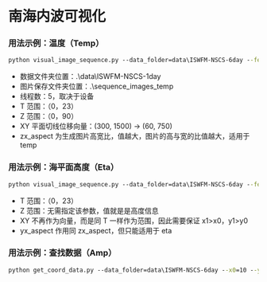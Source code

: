 # 南海内波可视化

### 用法示例：温度（Temp）

```cmd
python visual_image_sequence.py --data_folder=data\ISWFM-NSCS-6day --fea_name=temp --nop=5 --image_folder=.\output\image_sequence_temp --t0=0 --t1=23 --x0=300 --y0=60 --x1=1500 --y1=750 --zx_aspect=20
```

- 数据文件夹位置：.\data\ISWFM-NSCS-1day
- 图片保存文件夹位置：.\sequence_images_temp
- 线程数：5，取决于设备
- T 范围：（0，23）
- Z 范围：（0，90）
- XY 平面切线位移向量：(300, 1500) -> (60, 750)
- zx_aspect 为生成图片高宽比，值越大，图片的高与宽的比值越大，适用于 temp

### 用法示例：海平面高度（Eta）

```cmd
python visual_image_sequence.py --data_folder=data\ISWFM-NSCS-6day --fea_name=eta --nop=5 --image_folder=output\image_sequence_eta --t0=0 --t1=23 --x0=300 --y0=60 --x1=1500 --y1=750 --yx_aspect=1.76
```

- T 范围：（0，23）
- Z 范围：无需指定该参数，值就是是高度信息
- XY 不再作为向量，而是同 T 一样作为范围，因此需要保证 x1>x0，y1>y0
- yx_aspect 作用同 zx_aspect，但只能适用于 eta

### 用法示例：查找数据（Amp）

```cmd
python get_coord_data.py --data_folder=data\ISWFM-NSCS-6day --x0=10 --y0=10 --x1=1000 --y1=800 --output_folder=output
```
